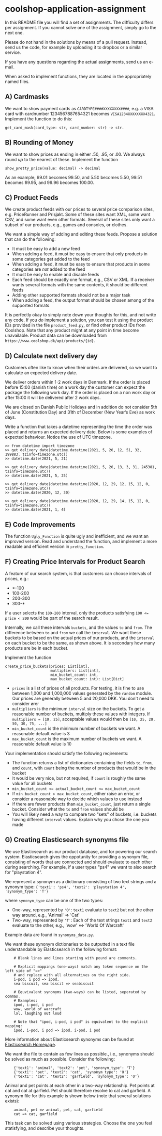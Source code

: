 # coolshop-application-assignment
In this README file you will find a set of assignments. The difficulty differs per assignment. If you cannot solve one of the assignment, simply go to the next one.

Please do not hand in the solutions by means of a pull request. Instead, send us the code, for example by uploading it to dropbox or a similar service.

If you have any questions regarding the actual assignments, send us an e-mail.

When asked to implement functions, they are located in the appropriately named files.

## A) Cardmasks
We want to show payment cards as `CARDTYPE####XXXXXXXX####`, e.g. a VISA card with cardnumber 1234567887654321 becomes `VISA1234XXXXXXXX4321`.
Implement the function to do this:

	get_card_mask(card_type: str, card_number: str) -> str.

## B) Rounding of Money
We want to show prices as ending in either .50, .95, or .00. We always round *up* to the nearest of these.
Implement the function

    show_pretty_price(value: decimal) -> decimal

As an example, 99.01 becomes 99.50, and 5.50 becomes 5.50, 99.51 becomes 99.95, and 99.96 becomes 100.00.

## C) Product Feeds
We create product feeds with our prices to several price comparison sites, e.g. PriceRunner and Prisjakt.
Some of these sites want XML, some want CSV, and some want even other formats.
Several of these sites only want a subset of our products, e.g., games and consoles, or clothes.

We want a simple way of adding and editing these feeds. Propose a solution that can do the following:

* It must be easy to add a new feed
* When adding a feed, it must be easy to ensure that only products in some categories get added to the feed
* When adding a feed, it must be easy to ensure that products in some categories are *not* added to the feed
* It must be easy to enable and disable feeds
* Each feed should be exactly one format, e.g., CSV or XML. If a receiver wants several formats with the same contents, it should be different feeds
* Adding other supported formats should not be a major task
* When adding a feed, the output format should be chosen among of the supported formats

It is perfectly okay to simply note down your thoughts for this, and not write any code.
If you *do* implement a solution, you can test it using the product IDs provided in the file `product_feed.py`, or find other product IDs from Coolshop. Note that any product might at any point in time become unavailable.
Product data can be downloaded from `https://www.coolshop.dk/api/products/{id}`.

## D) Calculate next delivery day
Customers often like to know when their orders are delivered, so we want to calculate an expected delivery date.

We deliver orders within 1-2 work days in Denmark. If the order is placed before 15:00 (danish time) on a work day the customer can expect the package the following work day. If the order is placed on a non work day or after 15:00 it will be delivered after 2 work days.

We are closed on Danish Public Holidays and in addition do not consider 5th of June (Constitution Day) and 31th of December (New Year’s Eve) as work days.

Write a function that takes a datetime representing the time the order was placed and returns an expected delivery date. Below is some examples of expected behaviour. Notice the use of UTC timezone.

```
>> from datetime import timezone
>> get_delivery_date(datetime.datetime(2021, 5, 20, 12, 51, 32, 199883, tzinfo=timezone.utc))
>> datetime.date(2021, 5, 21)

>> get_delivery_date(datetime.datetime(2021, 5, 20, 13, 3, 31, 245381, tzinfo=timezone.utc))
>> datetime.date(2021, 5, 25)

>> get_delivery_date(datetime.datetime(2020, 12, 29, 12, 15, 12, 0, tzinfo=timezone.utc))
>> datetime.date(2020, 12, 30)

>> get_delivery_date(datetime.datetime(2020, 12, 29, 14, 15, 12, 0, tzinfo=timezone.utc))
>> datetime.date(2021, 1, 4)
```

## E) Code Improvements
The function `Ugly_Function` is quite ugly and inefficient, and we want an improved version. Read and understand the function, and implement a more readable and efficient version in `pretty_function`.

## F) Creating Price Intervals for Product Search
A feature of our search system, is that customers can choose intervals of prices, e.g.:

* *-100
* 100-200
* 200-300
* 300-*

If a user selects the `100-200` interval, only the products satisfying `100 <= price < 200` would be part of the search result.

Internally, we call these intervals `buckets`, and the values `to` and `from`. The difference between `to` and `from` we call the `interval`. We want these buckets to be based on the actual prices of our products, and the `interval` on each bucket to be the same, as shown above. It is secondary how many products are be in each bucket.

Implement the function

	create_price_buckets(prices: List[int],
                         multipliers: List[int],
                         min_bucket_count: int,
                         max_bucket_count: int): List[Dict]

* `prices` is a list of prices of all products. For testing, it is fine to use between 1,000 and 1,000,000 values generated by the `random` module. Our prices are generally between 5 and 20,000 DKK. You don't need to consider ører
* `multipliers` is the minimum `interval` size on the buckets. To get a reasonable number of buckets, multiply these values with integers. If `multipliers = [10, 25]`, acceptable values would then be `[10, 25, 20, 50, 30, 75, ...]`
* `min_bucket_count` is the minimum number of buckets we want. A reasonable default value is 3
* `max_bucket_count` is the maximum number of buckets we want. A reasonable default value is 10

Your implementation should satisfy the following reqirements:

* The function returns a list of dictionaries containing the fields `to`, `from`, and `count`, with `count` being the number of products that would be in the bucket
 * It would be very nice, but not required, if `count` is roughly the same value for all buckets
* `min_bucket_count <= actual_bucket_count <= max_bucket_count`
 * If `min_bucket_count > max_bucket_count`, either raise an error, or consider a reasonable way to decide which values to use instead
 * If there are fewer products than `min_bucket_count`, just return a single bucket. Consider what the `to` and `from` values should be
* You will likely need a way to compare two "sets" of buckets, i.e. buckets having different `interval` values. Explain why you chose the one you made


## G) Creating Elasticsearch synonyms file
We use Elasticsearch as our product database, and for powering our search system. Elasticsearch gives the oppotunity for providing a synonym file, consisting of words that are connected and should evaluate to each other during searching. For example, if a user types "ps4" we want to also search for "playstation 4". 

We represent a synonym as a dictionary consisting of two text strings and a synonym type: `{'text1': 'ps4', 'text2': 'playstation 4', 'synonym_type': 'T'}`

where `synonym_type` can be one of the two types:

* One-way, represented by `'O'`: `text1` evaluate to `text2` but not the other way around, e.g., 'Animal' => 'Cat'
* Two-way, represented by `'T'`: Each of the text strings `text1` and `text2` evaluate to the other, e.g., 'wow' <=> 'World Of Warcraft'

Example data are found in `synonyms_data.py`.

We want these synonym dictionaries to be outputted in a text file understandable by Elasticsearch in the following format:

		# Blank lines and lines starting with pound are comments.
		
		# Explicit mappings (one-ways) match any token sequence on the left side of "=>"
		# and replace with all alternatives on the right side.
		i-pod, i pod => ipod,
		sea biscuit, sea biscit => seabiscuit
		
		# Equvivalent synonyms (two-ways) can be listed, seperated by commas.
		# Examples:
		ipod, i-pod, i pod
		wow, world of warcraft
		lol, laughing out loud
		
		# Note that "ipod, i-pod, i pod" is equivalent to the explicit mapping:
		ipod, i-pod, i pod => ipod, i-pod, i pod
	
More information about Elasticsearch synonyms can be found at <a href="https://www.elastic.co/guide/en/elasticsearch/reference/current/analysis-synonym-tokenfilter.html">Elasticsearch Homepage</a>.

We want the file to contain as few lines as possible., i.e., synonyms should be solved as much as possible. Consider the following:

		{'text1': 'animal', 'text2': 'pet', 'synonym_type': 'T'}
		{'text1': 'pet', 'text2': 'cat', 'synonym_type': 'O'}
		{'text1': 'cat', 'text2': 'garfield', 'synonym_type': 'O'}

Animal and pet points at each other in a two-way relationship. Pet points at cat and cat at garfield. Pet should therefore resolve to cat and garfield. A synonym file for this example is shown below (note that several solutions exists):

		animal, pet => animal, pet, cat, garfield
		cat => cat, garfield

This task can be solved using various strategies. Choose the one you feel statisfying, and describe your thoughts.
		
		
